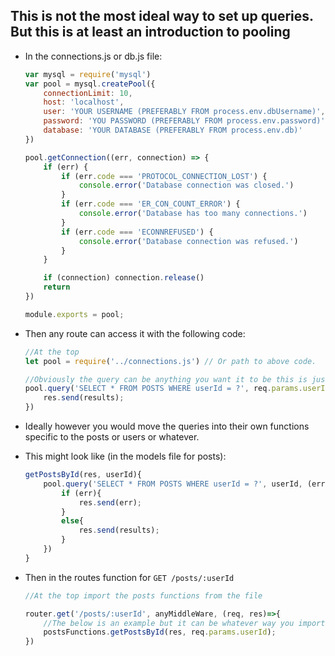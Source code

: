 ## This is not the most ideal way to set up queries. But this is at least an introduction to pooling

* In the connections.js or db.js file: 
    ``` javascript
    var mysql = require('mysql')
    var pool = mysql.createPool({
        connectionLimit: 10,
        host: 'localhost',
        user: 'YOUR USERNAME (PREFERABLY FROM process.env.dbUsername)',
        password: 'YOU PASSWORD (PREFERABLY FROM process.env.password)',
        database: 'YOUR DATABASE (PREFERABLY FROM process.env.db)'
    })

    pool.getConnection((err, connection) => {
        if (err) {
            if (err.code === 'PROTOCOL_CONNECTION_LOST') {
                console.error('Database connection was closed.')
            }
            if (err.code === 'ER_CON_COUNT_ERROR') {
                console.error('Database has too many connections.')
            }
            if (err.code === 'ECONNREFUSED') {
                console.error('Database connection was refused.')
            }
        }

        if (connection) connection.release()
        return
    })

    module.exports = pool;
    ```
* Then any route can access it with the following code: 
    ``` javascript
    //At the top
    let pool = require('../connections.js') // Or path to above code.

    //Obviously the query can be anything you want it to be this is just an example.
    pool.query('SELECT * FROM POSTS WHERE userId = ?', req.params.userId, (err, results, field)=>{
        res.send(results);
    })
    ```

* Ideally however you would move the queries into their own functions specific to the posts or users or whatever.
* This might look like (in the models file for posts):
    ``` javascript
    getPostsById(res, userId){
        pool.query('SELECT * FROM POSTS WHERE userId = ?', userId, (err, results, field)=>{
            if (err){
                res.send(err);
            }
            else{
                res.send(results);
            }
        })
    }
    ```
* Then in the routes function for `GET /posts/:userId`
    ``` javascript
    //At the top import the posts functions from the file

    router.get('/posts/:userId', anyMiddleWare, (req, res)=>{
        //The below is an example but it can be whatever way you import it you'd like
        postsFunctions.getPostsById(res, req.params.userId);
    })
    ```
